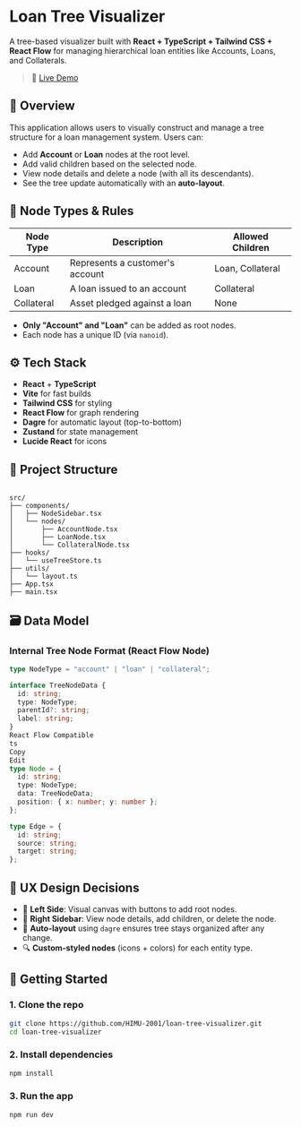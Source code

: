 

# Loan Tree Visualizer

A tree-based visualizer built with **React + TypeScript + Tailwind CSS + React Flow** for managing hierarchical loan entities like Accounts, Loans, and Collaterals.

> 🔗 [Live Demo](https://loan-tree-visualizer.vercel.app)



## 📌 Overview

This application allows users to visually construct and manage a tree structure for a loan management system. Users can:

- Add **Account** or **Loan** nodes at the root level.
- Add valid children based on the selected node.
- View node details and delete a node (with all its descendants).
- See the tree update automatically with an **auto-layout**.



## 🧠 Node Types & Rules

| Node Type   | Description                  | Allowed Children     |
|-------------|------------------------------|-----------------------|
| Account     | Represents a customer's account | Loan, Collateral     |
| Loan        | A loan issued to an account  | Collateral            |
| Collateral  | Asset pledged against a loan | None                 |

- **Only "Account" and "Loan"** can be added as root nodes.
- Each node has a unique ID (via `nanoid`).



## ⚙️ Tech Stack

- **React** + **TypeScript**
- **Vite** for fast builds
- **Tailwind CSS** for styling
- **React Flow** for graph rendering
- **Dagre** for automatic layout (top-to-bottom)
- **Zustand** for state management
- **Lucide React** for icons



## 🧱 Project Structure

```

src/
├── components/
│   ├── NodeSidebar.tsx
│   └── nodes/
│       ├── AccountNode.tsx
│       ├── LoanNode.tsx
│       └── CollateralNode.tsx
├── hooks/
│   └── useTreeStore.ts
├── utils/
│   └── layout.ts
├── App.tsx
├── main.tsx

````


## 🗃️ Data Model

### Internal Tree Node Format (React Flow Node)

```ts
type NodeType = "account" | "loan" | "collateral";

interface TreeNodeData {
  id: string;
  type: NodeType;
  parentId?: string;
  label: string;
}
React Flow Compatible
ts
Copy
Edit
type Node = {
  id: string;
  type: NodeType;
  data: TreeNodeData;
  position: { x: number; y: number };
};

type Edge = {
  id: string;
  source: string;
  target: string;
};

```
## 🎨 UX Design Decisions

* 📌 **Left Side**: Visual canvas with buttons to add root nodes.
* 🧾 **Right Sidebar**: View node details, add children, or delete the node.
* 🔁 **Auto-layout** using `dagre` ensures tree stays organized after any change.
* 🔍 **Custom-styled nodes** (icons + colors) for each entity type.



## 🚀 Getting Started

### 1. Clone the repo

```bash
git clone https://github.com/HIMU-2001/loan-tree-visualizer.git
cd loan-tree-visualizer
```

### 2. Install dependencies

```bash
npm install
```

### 3. Run the app

```bash
npm run dev
```


